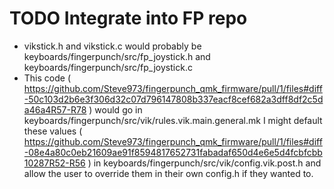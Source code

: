 # TODO Integrate into FP repo

- vikstick.h and vikstick.c would probably be keyboards/fingerpunch/src/fp_joystick.h and keyboards/fingerpunch/src/fp_joystick.c
- This code ( https://github.com/Steve973/fingerpunch_qmk_firmware/pull/1/files#diff-50c103d2b6e3f306d32c07d796147808b337eacf8cef682a3dff8df2c5da46a4R57-R78 ) would go in keyboards/fingerpunch/src/vik/rules.vik.main.general.mk
I might default these values ( https://github.com/Steve973/fingerpunch_qmk_firmware/pull/1/files#diff-08e4a80c0eb21609ae91f8594817652731fabadaf650d4e6e5d4fcbfcbb10287R52-R56 ) in keyboards/fingerpunch/src/vik/config.vik.post.h and allow the user to override them in their own config.h if they wanted to.


